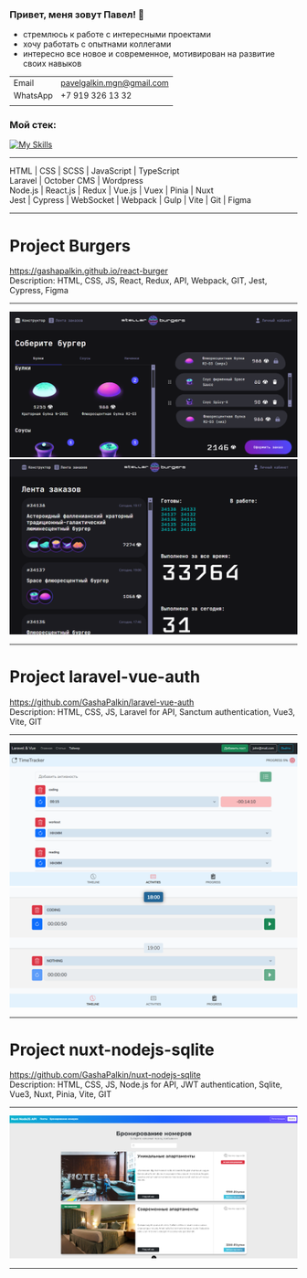 ### Привет, меня зовут Павел! 👋

- стремлюсь к работе с интересными проектами <br>
- хочу работать с опытнами коллегами <br>
- интересно все новое и современное, мотивирован на развитие своих навыков <br>
  

|      |                  |
|:---|-----------------|
| Email     |      pavelgalkin.mgn@gmail.com |
| WhatsApp  |      +7 919 326 13 32          |
|      |                  |



### Мой стек:
[![My Skills](https://skills.thijs.gg/icons?i=html,css,js,jquery,nodejs,react,vue,ts,git&theme=light)](https://skills.thijs.gg) <br>

---

HTML | CSS | SCSS | JavaScript | TypeScript <br>
Laravel | October CMS | Wordpress <br>
Node.js | React.js | Redux |  Vue.js | Vuex | Pinia | Nuxt <br>
Jest | Cypress | WebSocket | Webpack | Gulp | Vite | Git | Figma 

---



# Project Burgers
https://gashapalkin.github.io/react-burger <br>
Description: HTML, CSS, JS, React, Redux, API, Webpack, GIT, Jest, Cypress, Figma

---
![Screenshot](https://github.com/GashaPalkin/laravel-vue-auth/raw/master/ScreenshotBurger1.png) <br>
![Screenshot](https://github.com/GashaPalkin/laravel-vue-auth/raw/master/ScreenshotBurger2.png) <br>

---

# Project laravel-vue-auth
https://github.com/GashaPalkin/laravel-vue-auth <br>
Description: HTML, CSS, JS, Laravel for API, Sanctum authentication, Vue3, Vite, GIT

---
![Screenshot](https://github.com/GashaPalkin/laravel-vue-auth/raw/master/Screenshot1.png) <br>
![Screenshot](https://github.com/GashaPalkin/laravel-vue-auth/raw/master/Screenshot2.png) <br>

---

# Project nuxt-nodejs-sqlite
https://github.com/GashaPalkin/nuxt-nodejs-sqlite <br>
Description: HTML, CSS, JS, Node.js for API, JWT authentication, Sqlite, Vue3, Nuxt, Pinia, Vite, GIT 

---
![Screenshot](https://github.com/GashaPalkin/nuxt-nodejs-sqlite/raw/master/Screenshot.png) <br>

---




